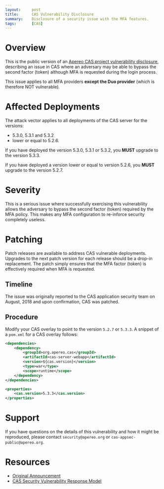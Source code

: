 ```yaml
---
layout:     post
title:      CAS Vulnerability Disclosure
summary:    Disclosure of a security issue with the MFA features.
tags:       [CAS]
---
```


# Overview

This is the public version of an [Apereo CAS project vulnerability disclosure](https://groups.google.com/a/apereo.org/forum/#!topic/cas-appsec-public/zXqxDN9rB8A), describing an issue in CAS
where an adversary may be able to bypass the second factor (token) although MFA is requested during the login process.

This issue applies to all MFA providers **except the Duo provider** (which is therefore NOT vulnerable).


# Affected Deployments

The attack vector applies to all deployments of the CAS server for the versions:

- 5.3.0, 5.3.1 and 5.3.2
- lower or equal to 5.2.6.

If you have deployed the version 5.3.0, 5.3.1 or 5.3.2, you **MUST** upgrade to the version 5.3.3.

If you have deployed a version lower or equal to version 5.2.6, you **MUST** upgrade to the version 5.2.7.


# Severity

This is a serious issue where successfully exercising this vulnerability allows the adversary
to bypass the second factor (token) required by the MFA policy.
This makes any MFA configuration to re-inforce security completely useless.


# Patching

Patch releases are available to address CAS vulnerable deployments.
Upgrades to the next patch version for each release should be a drop-in replacement.
The patch simply ensures that the MFA factor (token) is effectively required when MFA is requested.


## Timeline

The issue was originally reported to the CAS application security team on August, 2018 and upon confirmation, CAS was patched.


## Procedure

Modify your CAS overlay to point to the version `5.2.7` or `5.3.3`. A snippet of a `pom.xml` for a CAS overlay follows:

```xml
<dependencies>
    <dependency>
        <groupId>org.apereo.cas</groupId>
        <artifactId>cas-server-webapp</artifactId>
        <version>${cas.version}</version>
        <type>war</type>
        <scope>runtime</scope>
    </dependency>
</dependencies>

<properties>
    <cas.version>5.3.3</cas.version>
</properties>
```


# Support

If you have questions on the details of this vulnerability and how it might be reproduced,
please contact `security@apereo.org` or `cas-appsec-public@apereo.org`.


# Resources

* [Original Announcement](https://groups.google.com/a/apereo.org/forum/#!topic/cas-appsec-public/zXqxDN9rB8A)
* [CAS Security Vulnerability Response Model](https://apereo.github.io/cas/developer/Sec-Vuln-Response.html)
